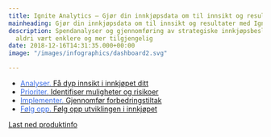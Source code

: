 ```yaml
---
title: Ignite Analytics – Gjør din innkjøpsdata om til innsikt og resultater
mainheading: Gjør din innkjøpsdata om til innsikt og resultater med Ignite
description: Spendanalyser og gjennomføring av strategiske innkjøpsbeslutninger har
  aldri vært enklere og mer tilgjengelig
date: 2018-12-16T14:31:35.000+00:00
image: "/images/infographics/dashboard2.svg"

---
```

<ul class="fa-ul">

<li><a href="#analyze" class="analytics-link"><span class="fa-li"><i class="fas fa-chart-bar" style="color: #3C6FE9"></i></span><span style="color: #3C6FE9">Analyser.</span> Få dyp innsikt i innkjøpet ditt</a></li>

<li><a href="#prioritize" class="analytics-link"><span class="fa-li"><i class="fas fa-exclamation-triangle" style="color: #3C6FE9"></i></span><span style="color: #3C6FE9">Prioriter.</span> Identifiser muligheter og risikoer</a></li>

<li><a href="#implement" class="analytics-link"><span class="fa-li"><i class="fas fa-magic" style="color: #3C6FE9"></i></span><span style="color: #3C6FE9">Implementer.</span> Gjennomfør forbedringstiltak</a></li>

<li><a href="#followup" class="analytics-link"><span class="fa-li"><i class="fas fa-sync"></i></span><span style="color: #3C6FE9">Følg opp.</span> Følg opp utviklingen i innkjøpet</a></li>

</ul>

<a class="btn btn-primary action-btn" style="margin-top:1em !important;" href="/ignite-analytics/produktinformasjon">Last ned produktinfo</a>